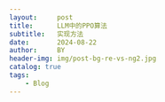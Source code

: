 ```yaml
---
layout:     post
title:      LLM中的PPO算法
subtitle:   实现方法
date:       2024-08-22
author:     BY
header-img: img/post-bg-re-vs-ng2.jpg
catalog: true
tags:
    - Blog
---
```

